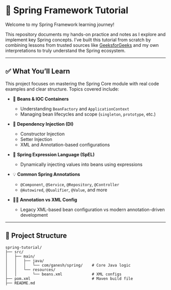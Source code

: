 # 🌱 Spring Framework Tutorial 

Welcome to my Spring Framework learning journey!

This repository documents my hands-on practice and notes as I explore and implement key Spring concepts. I’ve built this tutorial from scratch by combining lessons from trusted sources like [GeeksforGeeks](https://www.geeksforgeeks.org/) and my own interpretations to truly understand the Spring ecosystem.

---

## ✅ What You’ll Learn

This project focuses on mastering the Spring Core module with real code examples and clear structure. Topics covered include:

- 🔧 **Beans & IOC Containers**
  - Understanding `BeanFactory` and `ApplicationContext`
  - Managing bean lifecycles and scope (`singleton`, `prototype`, etc.)

- 🧩 **Dependency Injection (DI)**
  - Constructor Injection
  - Setter Injection
  - XML and Annotation-based configurations

- 🧠 **Spring Expression Language (SpEL)**
  - Dynamically injecting values into beans using expressions

- 💡 **Common Spring Annotations**
  - `@Component`, `@Service`, `@Repository`, `@Controller`
  - `@Autowired`, `@Qualifier`, `@Value`, and more

- 🧙‍♂️ **Annotation vs XML Config**
  - Legacy XML-based bean configuration vs modern annotation-driven development

---

## 📁 Project Structure
```
spring-tutorial/
├── src/
│   ├── main/
│   │   ├── java/
│   │   │   └── com/ganesh/spring/    # Core Java logic
│   │   └── resources/
│   │       └── beans.xml             # XML configs
├── pom.xml                           # Maven build file
├── README.md
```

